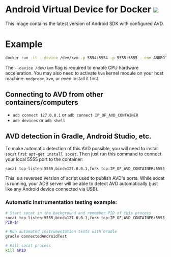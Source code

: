 # Android Virtual Device for Docker [![](https://images.microbadger.com/badges/image/thedrhax/android-avd.svg)](https://hub.docker.com/r/thedrhax/android-avd)

This image contains the latest version of Android SDK with configured AVD.

# Example

```bash
docker run -it --device /dev/kvm -p 5554:5554 -p 5555:5555 --env ANDROID_EMULATOR_EXTRA_ARGS="-skin 480x800" thedrhax/android-avd
```

The `--device /dev/kvm` flag is required to enable CPU hardware acceleration.
You may also need to activate `kvm` kernel module on your host machine: `modprobe kvm`, or even install it first.

## Connecting to AVD from other containers/computers

* `adb connect 127.0.0.1` or `adb connect IP_OF_AVD_CONTAINER`
* `adb devices` or `adb shell`

## AVD detection in Gradle, Android Studio, etc.

To make automatic detection of this AVD possible, you will need to install `socat` first: `apt-get install socat`. Then just run this command to connect your local 5555 port to the container:

```
socat tcp-listen:5555,bind=127.0.0.1,fork tcp:IP_OF_AVD_CONTAINER:5555
```

This is a reversed version of script used to publish AVD's ports. While socat is running, your ADB server will be able to detect AVD automatically (just like any Android device connected via USB).

### Automatic instrumentation testing example:

```bash
# Start socat in the background and remember PID of this process
socat tcp-listen:5555,bind=127.0.0.1,fork tcp:IP_OF_AVD_CONTAINER:5555 &
PID=$!

# Run automated instrumentation tests with Gradle
gradle connectedAndroidTest

# Kill socat process
kill $PID
```
